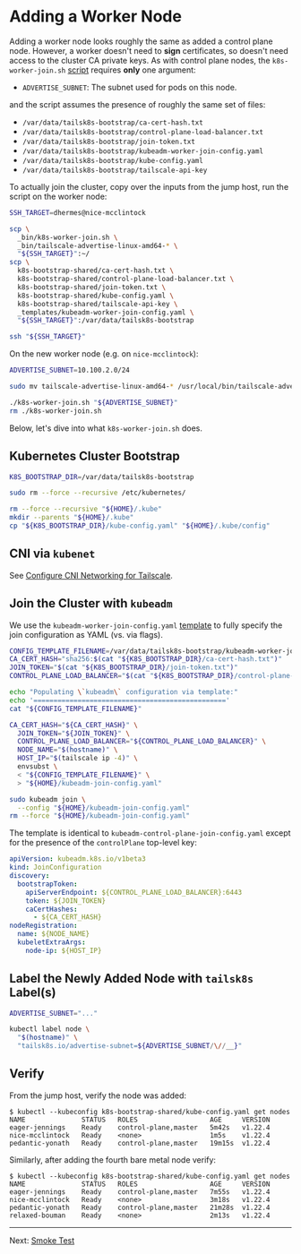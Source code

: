 # Adding a Worker Node

Adding a worker node looks roughly the same as added a control plane node.
However, a worker doesn't need to **sign** certificates, so doesn't need access
to the cluster CA private keys. As with control plane nodes, the
`k8s-worker-join.sh` [script][2] requires **only** one argument:

- `ADVERTISE_SUBNET`: The subnet used for pods on this node.

and the script assumes the presence of roughly the same set of files:

- `/var/data/tailsk8s-bootstrap/ca-cert-hash.txt`
- `/var/data/tailsk8s-bootstrap/control-plane-load-balancer.txt`
- `/var/data/tailsk8s-bootstrap/join-token.txt`
- `/var/data/tailsk8s-bootstrap/kubeadm-worker-join-config.yaml`
- `/var/data/tailsk8s-bootstrap/kube-config.yaml`
- `/var/data/tailsk8s-bootstrap/tailscale-api-key`

To actually join the cluster, copy over the inputs from the jump host,
run the script on the worker node:

```bash
SSH_TARGET=dhermes@nice-mcclintock

scp \
  _bin/k8s-worker-join.sh \
  _bin/tailscale-advertise-linux-amd64-* \
  "${SSH_TARGET}":~/
scp \
  k8s-bootstrap-shared/ca-cert-hash.txt \
  k8s-bootstrap-shared/control-plane-load-balancer.txt \
  k8s-bootstrap-shared/join-token.txt \
  k8s-bootstrap-shared/kube-config.yaml \
  k8s-bootstrap-shared/tailscale-api-key \
  _templates/kubeadm-worker-join-config.yaml \
  "${SSH_TARGET}":/var/data/tailsk8s-bootstrap

ssh "${SSH_TARGET}"
```

On the new worker node (e.g. on `nice-mcclintock`):

```bash
ADVERTISE_SUBNET=10.100.2.0/24

sudo mv tailscale-advertise-linux-amd64-* /usr/local/bin/tailscale-advertise

./k8s-worker-join.sh "${ADVERTISE_SUBNET}"
rm ./k8s-worker-join.sh
```

Below, let's dive into what `k8s-worker-join.sh` does.

## Kubernetes Cluster Bootstrap

```bash
K8S_BOOTSTRAP_DIR=/var/data/tailsk8s-bootstrap

sudo rm --force --recursive /etc/kubernetes/

rm --force --recursive "${HOME}/.kube"
mkdir --parents "${HOME}/.kube"
cp "${K8S_BOOTSTRAP_DIR}/kube-config.yaml" "${HOME}/.kube/config"
```

## CNI via `kubenet`

See [Configure CNI Networking for Tailscale][3].

## Join the Cluster with `kubeadm`

We use the `kubeadm-worker-join-config.yaml` [template][4] to fully
specify the join configuration as YAML (vs. via flags).

```bash
CONFIG_TEMPLATE_FILENAME=/var/data/tailsk8s-bootstrap/kubeadm-worker-join-config.yaml
CA_CERT_HASH="sha256:$(cat "${K8S_BOOTSTRAP_DIR}/ca-cert-hash.txt")"
JOIN_TOKEN="$(cat "${K8S_BOOTSTRAP_DIR}/join-token.txt")"
CONTROL_PLANE_LOAD_BALANCER="$(cat "${K8S_BOOTSTRAP_DIR}/control-plane-load-balancer.txt")"

echo "Populating \`kubeadm\` configuration via template:"
echo '================================================'
cat "${CONFIG_TEMPLATE_FILENAME}"

CA_CERT_HASH="${CA_CERT_HASH}" \
  JOIN_TOKEN="${JOIN_TOKEN}" \
  CONTROL_PLANE_LOAD_BALANCER="${CONTROL_PLANE_LOAD_BALANCER}" \
  NODE_NAME="$(hostname)" \
  HOST_IP="$(tailscale ip -4)" \
  envsubst \
  < "${CONFIG_TEMPLATE_FILENAME}" \
  > "${HOME}/kubeadm-join-config.yaml"

sudo kubeadm join \
  --config "${HOME}/kubeadm-join-config.yaml"
rm --force "${HOME}/kubeadm-join-config.yaml"
```

The template is identical to `kubeadm-control-plane-join-config.yaml` except
for the presence of the `controlPlane` top-level key:

```yaml
apiVersion: kubeadm.k8s.io/v1beta3
kind: JoinConfiguration
discovery:
  bootstrapToken:
    apiServerEndpoint: ${CONTROL_PLANE_LOAD_BALANCER}:6443
    token: ${JOIN_TOKEN}
    caCertHashes:
      - ${CA_CERT_HASH}
nodeRegistration:
  name: ${NODE_NAME}
  kubeletExtraArgs:
    node-ip: ${HOST_IP}
```

## Label the Newly Added Node with `tailsk8s` Label(s)

```bash
ADVERTISE_SUBNET="..."

kubectl label node \
  "$(hostname)" \
  "tailsk8s.io/advertise-subnet=${ADVERTISE_SUBNET/\//__}"
```

## Verify

From the jump host, verify the node was added:

```
$ kubectl --kubeconfig k8s-bootstrap-shared/kube-config.yaml get nodes
NAME              STATUS   ROLES                  AGE     VERSION
eager-jennings    Ready    control-plane,master   5m42s   v1.22.4
nice-mcclintock   Ready    <none>                 1m5s    v1.22.4
pedantic-yonath   Ready    control-plane,master   19m15s  v1.22.4
```

Similarly, after adding the fourth bare metal node verify:

```
$ kubectl --kubeconfig k8s-bootstrap-shared/kube-config.yaml get nodes
NAME              STATUS   ROLES                  AGE     VERSION
eager-jennings    Ready    control-plane,master   7m55s   v1.22.4
nice-mcclintock   Ready    <none>                 3m18s   v1.22.4
pedantic-yonath   Ready    control-plane,master   21m28s  v1.22.4
relaxed-bouman    Ready    <none>                 2m13s   v1.22.4
```

---

Next: [Smoke Test][1]

[1]: 12-smoke-test.md
[2]: _bin/k8s-worker-join.sh
[3]: 09-tailscale-cni.md
[4]: _templates/kubeadm-worker-join-config.yaml
